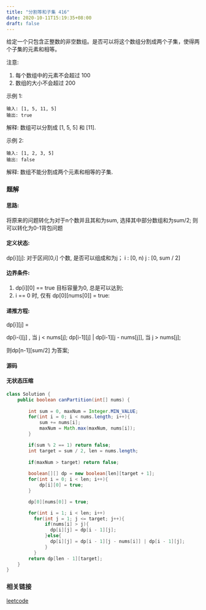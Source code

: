 ```yaml
---
title: "分割等和子集 416"
date: 2020-10-11T15:19:35+08:00
draft: false
---
```




给定一个只包含正整数的非空数组。是否可以将这个数组分割成两个子集，使得两个子集的元素和相等。

注意:

1. 每个数组中的元素不会超过 100
2. 数组的大小不会超过 200

示例 1:

    输入: [1, 5, 11, 5]
    输出: true

解释: 数组可以分割成 [1, 5, 5] 和 [11].
 

示例 2:

    输入: [1, 2, 3, 5]
    输出: false

解释: 数组不能分割成两个元素和相等的子集.

### 题解

#### 思路:

将原来的问题转化为对于n个数并且其和为sum, 选择其中部分数组和为sum/2;
则可以转化为0-1背包问题

#### 定义状态:


dp[i][j]: 对于区间[0,i] 个数, 是否可以组成和为j；
i : [0, n)
j : [0, sum / 2]

#### 边界条件:

1. dp[i][0] == true 
   目标容量为0, 总是可以达到; 
2. i == 0 时, 仅有 dp[0][nums[0]] = true: 
   

#### 递推方程:

dp[i][j] = 

dp[i-i][j] , 当 j < nums[j];
dp[i-1][j] | dp[i-1][j - nums[j]], 当 j > nums[j];


则dp[n-1][sum/2] 为答案; 



#### 源码



#### 无状态压缩

```java
class Solution {
    public boolean canPartition(int[] nums) {
        
        int sum = 0, maxNum = Integer.MIN_VALUE;
        for(int i = 0; i < nums.length; i++){
            sum += nums[i];
            maxNum = Math.max(maxNum, nums[i]);
        }

        if(sum % 2 == 1) return false;
        int target = sum / 2, len = nums.length;
        
        if(maxNum > target) return false;
        
        boolean[][] dp = new boolean[len][target + 1];
        for(int i = 0; i < len; i++){
            dp[i][0] = true;
        }

        dp[0][nums[0]] = true;

        for(int i = 1; i < len; i++)
          for(int j = 1; j <= target; j++){
              if(nums[i] > j){ 
                dp[i][j] = dp[i - 1][j];
              }else{
                dp[i][j] = dp[i - 1][j - nums[i]] | dp[i - 1][j];
              }
          }
        return dp[len - 1][target];
    }
}
```



### 相关链接

[leetcode](https://leetcode-cn.com/problems/partition-equal-subset-sum/)


